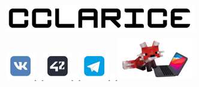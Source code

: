 <p align="center">
  <a href="https://github.com/cclarice">
    <img src="https://github.com/cclarice/images/blob/main/Strings/cclarice_logo_obv.png">
  </a>
</p>

<p align="center">
  <a href="https://vk.com/cclarice">
   <img src="https://github.com/cclarice/images/blob/main/Logos/vk.png" width="15%">
  </a>
  
  <a href="https://github.com/cclarice">
    <img src="https://github.com/cclarice/images/blob/main/Logos/empty.png" width="3%">
  </a>
                                                                                    
  <a href="https://profile.intra.42.fr/users/cclarice">
    <img src="https://github.com/cclarice/images/blob/main/Logos/intra.png" width="15%">
  </a>
                                                                                            
  <a href="https://github.com/cclarice">
    <img src="https://github.com/cclarice/images/blob/main/Logos/empty.png" width="3%">
  </a>
  
  <a href="https://t.me/cclarice">
    <img src="https://github.com/cclarice/images/blob/main/Logos/telegram.png" width="15%">
  </a>
                                                                                            
  <a href="https://github.com/cclarice">
    <img src="https://github.com/cclarice/images/blob/main/Logos/empty.png" width="3%">
  </a>
                                                                                    
  <a href="https://github.com/cclarice">
    <img src="https://github.com/cclarice/images/blob/main/Foxes/Fox%20Sitting%20Light.png" width="40%">
  </a>
</p>

<!--
**cclarice/cclarice** is a ✨ _special_ ✨ repository because its `README.md` (this file) appears on your GitHub profile.
Here are some ideas to get you started:
- 🔭 I’m currently working on ...
- 🌱 I’m currently learning ...
- 👯 I’m looking to collaborate on ...
- 🤔 I’m looking for help with ...
- 💬 Ask me about ...
- 📫 How to reach me: ...
- 😄 Pronouns: ...
- ⚡ Fun fact: ...
-->
